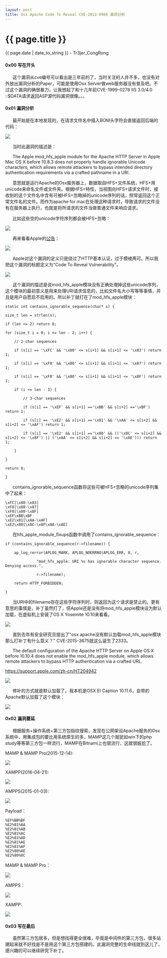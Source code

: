 ```yaml
---
layout: post
title: Osx Apache Code To Reveal CVE-2013-0966 漏洞分析
---
```


{{ page.title }}
================
<p class="date">{{ page.date | date_to_string }} - Tr3jer_CongRong</p>

#### 0x00 写在开头

&nbsp;&nbsp;&nbsp;&nbsp;&nbsp;&nbsp;这个漏洞从cve编号可以看出是三年前的了，当时关注的人并不多，也没有对外放出漏洞分析的Paper，可能是使用Osx Server做web服务器没有普及吧。不过这个漏洞的确很暴力，让我想起了和十几年前CVE-1999-0278 IIS 3.0/4.0 ::$DATA请求返回ASP源代码漏洞很像。。。

#### 0x01 漏洞分析

&nbsp;&nbsp;&nbsp;&nbsp;&nbsp;&nbsp;最开始是在本地发现的，在请求文件名中插入BOM头字符会直接返回后端的代码：

<img src="http://pfr2vvlbk.bkt.clouddn.com/03235511c2a5182171f420e55a9eef04fdd2ad02.png">

&nbsp;&nbsp;&nbsp;&nbsp;&nbsp;&nbsp;当时此漏洞的描述是：

&nbsp;&nbsp;&nbsp;&nbsp;&nbsp;&nbsp;The Apple mod_hfs_apple module for the Apache HTTP Server in Apple Mac OS X before 10.8.3 does not properly handle ignorable Unicode characters, which allows remote attackers to bypass intended directory authentication requirements via a crafted pathname in a URI.

&nbsp;&nbsp;&nbsp;&nbsp;&nbsp;&nbsp;意思就是运行Apache的Osx服务器上，数据取自HFS+文件系统，HFS+用unicode来命名文件或文件夹。根据HFS+特性，当视图向HFS+请求文件时，接收到的这个文件名中含有可被HFS+忽略掉的unicode序列的话，照常返回这个正常文件名的文件。而作为apache for mac在处理这种请求时，导致请求的文件没有在服务器上执行，也就是将所请求的文件当做普通文件来响应请求。

&nbsp;&nbsp;&nbsp;&nbsp;&nbsp;&nbsp;比如这些空的unicode字符序列都会被HFS+忽略：

<img src="http://pfr2vvlbk.bkt.clouddn.com/03235042f97be2f10da2075940c99257a272074d.png">

&nbsp;&nbsp;&nbsp;&nbsp;&nbsp;&nbsp;再来看看Apple的[公告](https://support.apple.com/zh-cn/HT202694)：

<img src="http://pfr2vvlbk.bkt.clouddn.com/4fe.png">

&nbsp;&nbsp;&nbsp;&nbsp;&nbsp;&nbsp;Apple对这个漏洞的定义只是绕过了HTTP基本认证，过于模棱两可。所以我把这个漏洞的标题定义为"Code To Reveal Vulnerability"。

<img src="http://pfr2vvlbk.bkt.clouddn.com/0421155498fc6f652b4f0e6d44d51a3dabfe40ad.png">

&nbsp;&nbsp;&nbsp;&nbsp;&nbsp;&nbsp;这个漏洞的描述是说mod_hfs_apple模块没有正确处理掉这些unicode序列，这个模块的最初意义是用来处理URI请求信息的，比如文件名大小写等等事情，并且是用户自愿启不启用的。所以补丁就打在了mod_hfs_apple模块：

	static int contains_ignorable_sequence(char* s) {

	size_t len = strlen(s);

	if (len <= 2) return 0;

	for (size_t i = 0; i <= len - 2; i++) {

		// 2-char sequences

		if (s[i] == '\xFC' && '\x80' <= s[i+1] && s[i+1] <= '\x83') return 1;

		if (s[i] == '\xF8' && '\x80' <= s[i+1] && s[i+1] <= '\x87') return 1;

		if (s[i] == '\xF0' && '\x80' <= s[i+1] && s[i+1] <= '\x8F') return 1;

		if (i <= len - 3) {

			// 3-char sequences

			if (s[i] == '\xEF' && s[i+1] =='\xBB' && s[i+2] =='\xBF') return 1;

			if (s[i] == '\xE2' && s[i+1] =='\x81' && '\xAA' <= s[i+2] && s[i+2] <= '\xAF') return 1;

			if (s[i] == '\xE2' && s[i+1] =='\x80' && (('\x8C' <= s[i+2] && s[i+2] <= '\x8F') || ('\xAA' <= s[i+2] && s[i+2] <= '\xAE'))) return 1;

		}

	}

	return 0;

	}

&nbsp;&nbsp;&nbsp;&nbsp;&nbsp;&nbsp;contains_ignorable_sequence函数将这些可被HFS+忽略的unicode序列集中了起来：

	\xFC[\x80-\x83]
	\xF8[\x80-\x87]
	\xF0[\x80-\x8F]
	\xEF\xBB\xBF
	\xE2\x81[\xAA-\xAF]
	\xE2\x80[\x8C-\x8F\xAA-\xAE]

&nbsp;&nbsp;&nbsp;&nbsp;&nbsp;&nbsp;在hfs_apple_module_fixups函数中调用了contains_ignorable_sequence：

	if (contains_ignorable_sequence(r->filename)) {

		ap_log_rerror(APLOG_MARK, APLOG_NOERRNO|APLOG_ERR, 0, r,

				  "mod_hfs_apple: URI %s has ignorable character sequence. Denying access.",

				  r->filename);

		return HTTP_FORBIDDEN;

	}

&nbsp;&nbsp;&nbsp;&nbsp;&nbsp;&nbsp;当URI中的filename存在这些字符序列时，则返回为这个请求是禁止的。更有意思的事情是，补丁虽然打了，但Apple还是没有将mod_hfs_apple模块设为默认加载，在虚拟机上安装了OS X Yosemite 10.10来看看。

<img src="http://pfr2vvlbk.bkt.clouddn.com/01151244817cb1ad2440184c83afe16bba26039f.jpg">

&nbsp;&nbsp;&nbsp;&nbsp;&nbsp;&nbsp;直到去年有安全研究员提出了"osx apache没有默认加载mod_hfs_apple模块那么打补丁有什么意义？" CVE-2015-3675就这么诞生了2333。

&nbsp;&nbsp;&nbsp;&nbsp;&nbsp;&nbsp;The default configuration of the Apache HTTP Server on Apple OS X before 10.10.4 does not enable the mod_hfs_apple module, which allows remote attackers to bypass HTTP authentication via a crafted URL.

https://support.apple.com/zh-cn/HT204942

<img src="http://pfr2vvlbk.bkt.clouddn.com/4444.png">

&nbsp;&nbsp;&nbsp;&nbsp;&nbsp;&nbsp;修补的方式就是默认加载了。我本机是OSX EI Caption 10.11.6，自带的Apache默认加载了这个模块：

<img src="http://pfr2vvlbk.bkt.clouddn.com/6tt.png">

#### 0x02 漏洞蔓延

&nbsp;&nbsp;&nbsp;&nbsp;&nbsp;&nbsp;根据服务+操作系统+第三方包指纹搜索，发现在公网架设Apache服务的Osx系统中，用集成包的要比用系统原生的多，MAMP这几个就犹如win下的php study等等第三方包一样流行，MAMP在Bitnami上也很流行，这就很尴尬了。

MAMP & MAMP Pro(2015-12-14):

<img src="http://pfr2vvlbk.bkt.clouddn.com/011519390827084e57aa7c78373b8faef228197b.png">

XAMPP(2016-04-21):

<img src="http://pfr2vvlbk.bkt.clouddn.com/011523524d67e25007dfc50ca6557b29820cfa3f.png">

AMPPS(2015-01-03):

<img src="http://pfr2vvlbk.bkt.clouddn.com/011541228e7c5de5424f3967e04b1dbe1554c098.png">

Payload：

	%EF%BB%BF
	%E2%81%AA
	%E2%81%AB
	%E2%81%AC
	%E2%81%AD
	%E2%81%AE
	%E2%81%AF
	%E2%80%AE
	%E2%80%8C

MAMP & MAMP Pro：

<img src="http://pfr2vvlbk.bkt.clouddn.com/1.png">

AMPPS：

<img src="http://pfr2vvlbk.bkt.clouddn.com/2.png">

XAMPP:

<img src="http://pfr2vvlbk.bkt.clouddn.com/3.png">

#### 0x03 写在最后

&nbsp;&nbsp;&nbsp;&nbsp;&nbsp;&nbsp;虽然第三方包居多，但是想找得更全很难，毕竟是中间件的第三方包，很多站建起来就不好找是不是用这个第三方包搭建的。此漏洞完整的生命线就到这儿了，感兴趣的可以继续研究下补丁。
